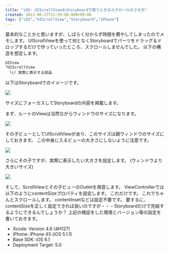 ```yaml
---
title: "iOS: UIScrollViewをStoryboardで使うときのスクロールのさせ方"
created: 2013-06-27T21:59:00.000+09:00
tags: ["iOS","UIScrollView","Storyboard","iPhone"]
---
```

基本的なことかと思いますが、しばらく分からず時間を費やしてしまったのでメモします。
UIScrollViewを使って何となくStoryboardでパーツをドラッグ＆ドロップするだけで作っていったところ、スクロールしませんでした。
以下の構造を想定します。
<!--more-->
```
UIView
└UIScrollView
　└// 実際に表示する部品
```

以下はStoryboardでのイメージです。

[![](http://4.bp.blogspot.com/-uiNBuPr6nsE/UcwyRvmDsAI/AAAAAAAALpY/Y8MeVJ_zyS0/s268/%E3%82%B9%E3%82%AF%E3%83%AA%E3%83%BC%E3%83%B3%E3%82%B7%E3%83%A7%E3%83%83%E3%83%88+2013-06-27+21.24.40.png)](http://4.bp.blogspot.com/-uiNBuPr6nsE/UcwyRvmDsAI/AAAAAAAALpY/Y8MeVJ_zyS0/s268/%E3%82%B9%E3%82%AF%E3%83%AA%E3%83%BC%E3%83%B3%E3%82%B7%E3%83%A7%E3%83%83%E3%83%88+2013-06-27+21.24.40.png)

サイズにフォーカスしてStoryboardの内容を掲載します。

まず、ルートのViewは当然ながらウィンドウのサイズになります。

[![](http://3.bp.blogspot.com/-W8J2_JHuKGw/UcwyTjVJlAI/AAAAAAAALpg/LGet7LoU0oQ/s640/%E3%82%B9%E3%82%AF%E3%83%AA%E3%83%BC%E3%83%B3%E3%82%B7%E3%83%A7%E3%83%83%E3%83%88+2013-06-27+21.24.55.png)](http://3.bp.blogspot.com/-W8J2_JHuKGw/UcwyTjVJlAI/AAAAAAAALpg/LGet7LoU0oQ/s1480/%E3%82%B9%E3%82%AF%E3%83%AA%E3%83%BC%E3%83%B3%E3%82%B7%E3%83%A7%E3%83%83%E3%83%88+2013-06-27+21.24.55.png)

その子ビューとしてUIScrollViewがあり、このサイズは親ウィンドウのサイズにしておきます。
この中身に入るビューの大きさにしないように注意です。

[![](http://3.bp.blogspot.com/-PtNyA91sWxA/UcwyT78YTOI/AAAAAAAALpk/NcE5lKlUh30/s640/%E3%82%B9%E3%82%AF%E3%83%AA%E3%83%BC%E3%83%B3%E3%82%B7%E3%83%A7%E3%83%83%E3%83%88+2013-06-27+21.25.01.png)](http://3.bp.blogspot.com/-PtNyA91sWxA/UcwyT78YTOI/AAAAAAAALpk/NcE5lKlUh30/s1480/%E3%82%B9%E3%82%AF%E3%83%AA%E3%83%BC%E3%83%B3%E3%82%B7%E3%83%A7%E3%83%83%E3%83%88+2013-06-27+21.25.01.png)

さらにその子ですが、実際に表示したい大きさを設定します。
(ウィンドウより大きいサイズ)

[![](http://2.bp.blogspot.com/-BdojBK76eMI/UcwyVScrynI/AAAAAAAALpw/rlNi6sAiEXI/s640/%E3%82%B9%E3%82%AF%E3%83%AA%E3%83%BC%E3%83%B3%E3%82%B7%E3%83%A7%E3%83%83%E3%83%88+2013-06-27+21.25.06.png)](http://2.bp.blogspot.com/-BdojBK76eMI/UcwyVScrynI/AAAAAAAALpw/rlNi6sAiEXI/s1480/%E3%82%B9%E3%82%AF%E3%83%AA%E3%83%BC%E3%83%B3%E3%82%B7%E3%83%A7%E3%83%83%E3%83%88+2013-06-27+21.25.06.png)

そして、ScrollViewとその子ビューのOutletを用意します。
ViewControllerでは以下のようにcontentSizeプロパティを設定します。
これだけです。
これでちゃんとスクロールします。
contentInsetなどは設定不要です。
要するに、contentSizeを正しく設定できれば良いのですが・・・Storyboardだけで完結するようにできるんでしょうか？
上記の検証をした環境とバージョン等の設定を書いておきます。

- Xcode: Version 4.6 (4H127)
- iPhone: iPhone 4S (iOS 5.1.1)
- Base SDK: iOS 6.1
- Deployment Target: 5.0
